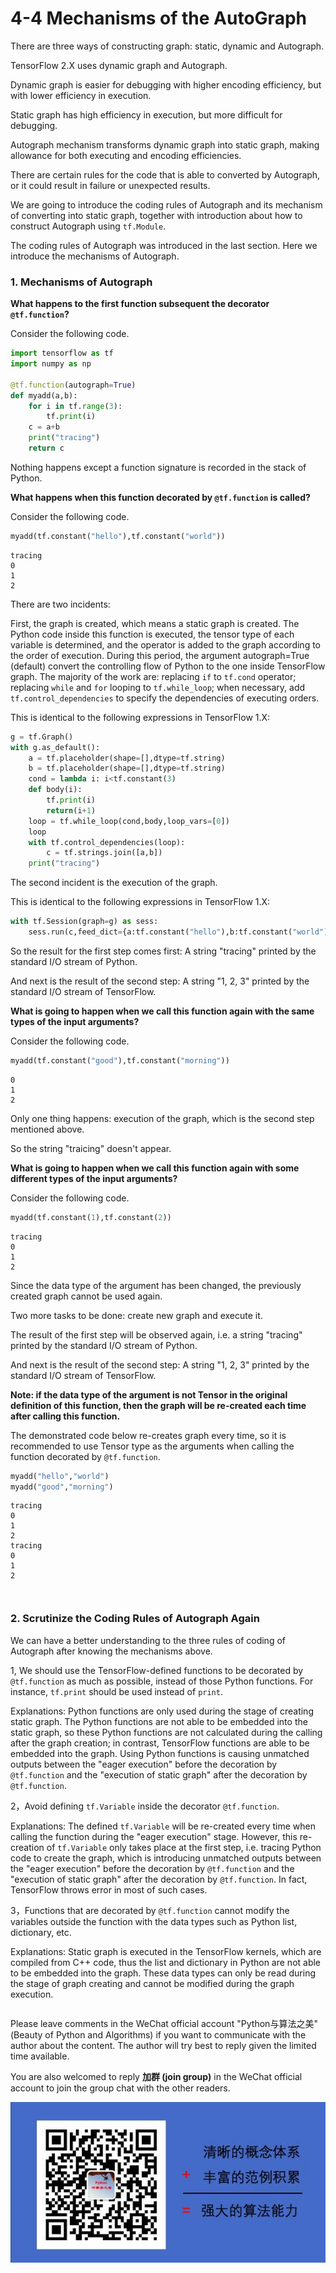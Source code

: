 # 4-4 Mechanisms of the AutoGraph

There are three ways of constructing graph: static, dynamic and Autograph.

TensorFlow 2.X uses dynamic graph and Autograph.

Dynamic graph is easier for debugging with higher encoding efficiency, but with lower efficiency in execution.

Static graph has high efficiency in execution, but more difficult for debugging.

Autograph mechanism transforms dynamic graph into static graph, making allowance for both executing and encoding efficiencies.

There are certain rules for the code that is able to converted by Autograph, or it could result in failure or unexpected results.

We are going to introduce the coding rules of Autograph and its mechanism of converting into static graph, together with introduction about how to construct Autograph using `tf.Module`.

The coding rules of Autograph was introduced in the last section. Here we introduce the mechanisms of Autograph.



### 1. Mechanisms of Autograph


**What happens to the first function subsequent the decorator `@tf.function`?**

Consider the following code.

```python
import tensorflow as tf
import numpy as np 

@tf.function(autograph=True)
def myadd(a,b):
    for i in tf.range(3):
        tf.print(i)
    c = a+b
    print("tracing")
    return c
```

Nothing happens except a function signature is recorded in the stack of Python.

**What happens when this function decorated by `@tf.function` is called?**

Consider the following code.

```python
myadd(tf.constant("hello"),tf.constant("world"))
```

```
tracing
0
1
2
```

<!-- #region -->
There are two incidents:

First, the graph is created, which means a static graph is created. The Python code inside this function is executed, the tensor type of each variable is determined, and the operator is added to the graph according to the order of execution. During this period, the argument autograph=True (default) convert the controlling flow of Python to the one inside TensorFlow graph. The majority of the work are: replacing `if` to `tf.cond` operator; replacing `while` and `for` looping to `tf.while_loop`; when necessary, add `tf.control_dependencies` to specify the dependencies of executing orders.

This is identical to the following expressions in TensorFlow 1.X:

```python
g = tf.Graph()
with g.as_default():
    a = tf.placeholder(shape=[],dtype=tf.string)
    b = tf.placeholder(shape=[],dtype=tf.string)
    cond = lambda i: i<tf.constant(3)
    def body(i):
        tf.print(i)
        return(i+1)
    loop = tf.while_loop(cond,body,loop_vars=[0])
    loop
    with tf.control_dependencies(loop):
        c = tf.strings.join([a,b])
    print("tracing")
```

The second incident is the execution of the graph.

This is identical to the following expressions in TensorFlow 1.X:

```python
with tf.Session(graph=g) as sess:
    sess.run(c,feed_dict={a:tf.constant("hello"),b:tf.constant("world")})
```

So the result for the first step comes first: A string "tracing" printed by the standard I/O stream of Python.

And next is the result of the second step: A string "1, 2, 3" printed by the standard I/O stream of TensorFlow.

<!-- #endregion -->

**What is going to happen when we call this function again with the same types of the input arguments?**

Consider the following code.

```python
myadd(tf.constant("good"),tf.constant("morning"))
```

```
0
1
2
```


Only one thing happens: execution of the graph, which is the second step mentioned above.

So the string "traicing" doesn't appear.


**What is going to happen when we call this function again with some different types of the input arguments?**

Consider the following code.

```python
myadd(tf.constant(1),tf.constant(2))
```

```
tracing
0
1
2
```


Since the data type of the argument has been changed, the previously created graph cannot be used again.

Two more tasks to be done: create new graph and execute it.

The result of the first step will be observed again, i.e. a string "tracing" printed by the standard I/O stream of Python.

And next is the result of the second step: A string "1, 2, 3" printed by the standard I/O stream of TensorFlow.


**Note: if the data type of the argument is not Tensor in the original definition of this function, then the graph will be re-created each time after calling this function.**

The demonstrated code below re-creates graph every time, so it is recommended to use Tensor type as the arguments when calling the function decorated by `@tf.function`.

```python
myadd("hello","world")
myadd("good","morning")
```

```
tracing
0
1
2
tracing
0
1
2
```

```python

```

```python

```

### 2. Scrutinize the Coding Rules of Autograph Again


We can have a better understanding to the three rules of coding of Autograph after knowing the mechanisms above.

1, We should use the TensorFlow-defined functions to be decorated by `@tf.function` as much as possible, instead of those Python functions. For instance, `tf.print` should be used instead of `print`.

Explanations: Python functions are only used during the stage of creating static graph. The Python functions are not able to be embedded into the static graph, so these Python functions are not calculated during the calling after the graph creation; in contrast, TensorFlow functions are able to be embedded into the graph. Using Python functions is causing unmatched outputs between the "eager execution" before the decoration by `@tf.function` and the "execution of static graph" after the decoration by `@tf.function`.

2，Avoid defining `tf.Variable` inside the decorator `@tf.function`.

Explanations: The defined `tf.Variable` will be re-created every time when calling the function during the "eager execution" stage. However, this re-creation of `tf.Variable` only takes place at the first step, i.e. tracing Python code to create the graph, which is introducing unmatched outputs between the "eager execution" before the decoration by `@tf.function` and the "execution of static graph" after the decoration by `@tf.function`. In fact, TensorFlow throws error in most of such cases.

3，Functions that are decorated by `@tf.function` cannot modify the variables outside the function with the data types such as Python list, dictionary, etc.

Explanations: Static graph is executed in the TensorFlow kernels, which are compiled from C++ code, thus the list and dictionary in Python are not able to be embedded into the graph. These data types can only be read during the stage of graph creating and cannot be modified during the graph execution.


```python

```

Please leave comments in the WeChat official account "Python与算法之美" (Beauty of Python and Algorithms) if you want to communicate with the author about the content. The author will try best to reply given the limited time available.

You are also welcomed to reply **加群 (join group)** in the WeChat official account to join the group chat with the other readers.

![image.png](./data/Python与算法之美logo.jpg)

```python

```
